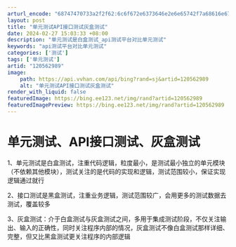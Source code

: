 ```yaml
---
arturl_encode: "68747470733a2f2f62:6c6f672e6373646e2e6e65742f7a68616e6779616e3332332f:61727469636c652f64657461696c732f313230353632393839"
layout: post
title: "单元测试API接口测试灰盒测试"
date: 2024-02-27 15:03:33 +08:00
description: "单元测试是白盒测试_api测试平台对比单元测试"
keywords: "api测试平台对比单元测试"
categories: ['测试']
tags: ['单元测试']
artid: "120562989"
image:
    path: https://api.vvhan.com/api/bing?rand=sj&artid=120562989
    alt: "单元测试API接口测试灰盒测试"
render_with_liquid: false
featuredImage: https://bing.ee123.net/img/rand?artid=120562989
featuredImagePreview: https://bing.ee123.net/img/rand?artid=120562989
---
```


# 单元测试、API接口测试、灰盒测试

1、单元测试是白盒测试，注重代码逻辑，粒度最小，是测试最小独立的单元模块（不依赖其他模块），测试关注的是代码的实现和逻辑，测试范围较小，保证实现逻辑通过就行

2、接口测试是黑盒测试，注重业务逻辑，测试范围较广，会用更多的测试数据去测试，覆盖较多

3、灰盒测试：介于白盒测试与灰盒测试之间，多用于集成测试阶段，不仅关注输出、输入的正确性，同时关注程序内部的情况，灰盒测试不像白盒测试那样详细、完整，但又比黑盒测试更关注程序的内部逻辑